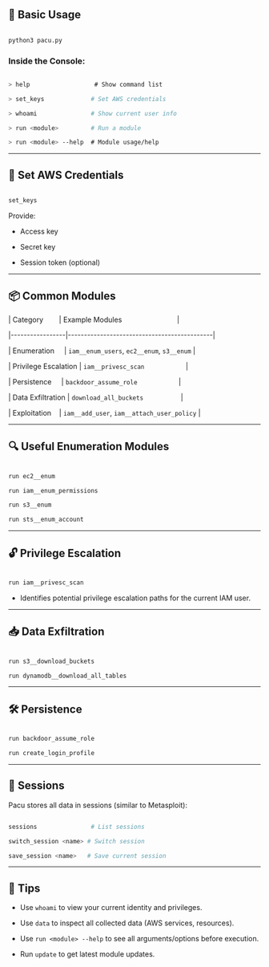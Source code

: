   
## 🧭 Basic Usage


```bash

python3 pacu.py

```

### Inside the Console:

```bash

> help                  # Show command list

> set_keys             # Set AWS credentials

> whoami               # Show current user info

> run <module>         # Run a module

> run <module> --help  # Module usage/help

```

---
## 🔑 Set AWS Credentials

```bash

set_keys

```

Provide:

- Access key

- Secret key

- Session token (optional)
---
## 📦 Common Modules

| Category        | Example Modules                            |

|-----------------|---------------------------------------------|

| Enumeration     | `iam__enum_users`, `ec2__enum`, `s3__enum` |

| Privilege Escalation | `iam__privesc_scan`                     |

| Persistence     | `backdoor_assume_role`                     |

| Data Exfiltration | `download_all_buckets`                   |

| Exploitation    | `iam__add_user`, `iam__attach_user_policy` |

---

## 🔍 Useful Enumeration Modules

```bash

run ec2__enum

run iam__enum_permissions

run s3__enum

run sts__enum_account

```

---
## 🔓 Privilege Escalation

```bash

run iam__privesc_scan

```
- Identifies potential privilege escalation paths for the current IAM user.

---
## 📥 Data Exfiltration

```bash

run s3__download_buckets

run dynamodb__download_all_tables

```

---
## 🛠 Persistence

```bash

run backdoor_assume_role

run create_login_profile

```

---
## 💾 Sessions

Pacu stores all data in sessions (similar to Metasploit):

```bash

sessions               # List sessions

switch_session <name> # Switch session

save_session <name>   # Save current session

```

---
## 🧠 Tips

- Use `whoami` to view your current identity and privileges.

- Use `data` to inspect all collected data (AWS services, resources).

- Use `run <module> --help` to see all arguments/options before execution.

- Run `update` to get latest module updates.